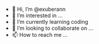 - 👋 Hi, I’m @exuberann
- 👀 I’m interested in ...
- 🌱 I’m currently learning coding
- 💞️ I’m looking to collaborate on ...
- 📫 How to reach me ...

<!---
exuberann/exuberann is a ✨ special ✨ repository because its `README.md` (this file) appears on your GitHub profile.
You can click the Preview link to take a look at your changes.
--->

